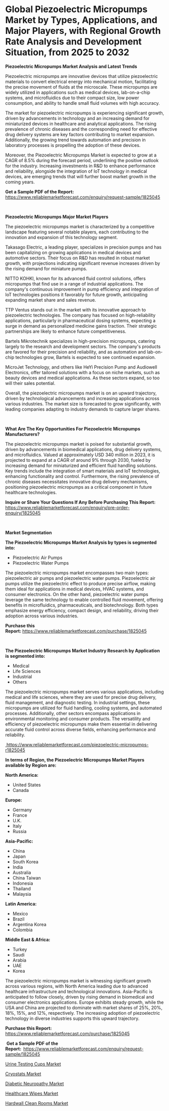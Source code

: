 <p><h1>Global Piezoelectric Micropumps Market by Types, Applications, and Major Players, with Regional Growth Rate Analysis and Development Situation, from 2025 to 2032</h1></p><p><strong>Piezoelectric Micropumps Market Analysis and Latest Trends</strong></p>
<p><p>Piezoelectric micropumps are innovative devices that utilize piezoelectric materials to convert electrical energy into mechanical motion, facilitating the precise movement of fluids at the microscale. These micropumps are widely utilized in applications such as medical devices, lab-on-a-chip systems, and microfluidics due to their compact size, low power consumption, and ability to handle small fluid volumes with high accuracy.</p><p>The market for piezoelectric micropumps is experiencing significant growth, driven by advancements in technology and an increasing demand for miniaturized devices in healthcare and analytical applications. The rising prevalence of chronic diseases and the corresponding need for effective drug delivery systems are key factors contributing to market expansion. Additionally, the growing trend towards automation and precision in laboratory processes is propelling the adoption of these devices.</p><p>Moreover, the Piezoelectric Micropumps Market is expected to grow at a CAGR of 8.5% during the forecast period, underlining the positive outlook for the industry. Increasing investments in R&D to enhance performance and reliability, alongside the integration of IoT technology in medical devices, are emerging trends that will further boost market growth in the coming years.</p></p>
<p><strong>Get a Sample PDF of the Report:&nbsp;</strong> <a href="https://www.reliablemarketforecast.com/enquiry/request-sample/1825045?utm_campaign=3445&utm_medium=2&utm_source=Github&utm_content=ia&utm_term=09042025&utm_id=piezoelectric-micropumps">https://www.reliablemarketforecast.com/enquiry/request-sample/1825045</a></p>
<p>&nbsp;</p>
<p><strong>Piezoelectric Micropumps Major Market Players</strong></p>
<p><p>The piezoelectric micropumps market is characterized by a competitive landscape featuring several notable players, each contributing to the innovation and expansion of this technology segment.</p><p>Takasago Electric, a leading player, specializes in precision pumps and has been capitalizing on growing applications in medical devices and automotive sectors. Their focus on R&D has resulted in robust market growth, with projections indicating significant revenue increases driven by the rising demand for miniature pumps.</p><p>NITTO KOHKI, known for its advanced fluid control solutions, offers micropumps that find use in a range of industrial applications. The company's continuous improvement in pump efficiency and integration of IoT technologies positions it favorably for future growth, anticipating expanding market share and sales revenue.</p><p>TTP Ventus stands out in the market with its innovative approach to piezoelectric technologies. The company has focused on high-reliability applications, particularly in pharmaceutical dosing systems, expecting a surge in demand as personalized medicine gains traction. Their strategic partnerships are likely to enhance future competitiveness.</p><p>Bartels Mikrotechnik specializes in high-precision micropumps, catering largely to the research and development sectors. The company's products are favored for their precision and reliability, and as automation and lab-on-chip technologies grow, Bartels is expected to see continued expansion.</p><p>MicroJet Technology, and others like HeYi Precision Pump and Audiowell Electronics, offer tailored solutions with a focus on niche markets, such as beauty devices and medical applications. As these sectors expand, so too will their sales potential.</p><p>Overall, the piezoelectric micropumps market is on an upward trajectory, driven by technological advancements and increasing applications across various industries. The market size is forecasted to grow significantly, with leading companies adapting to industry demands to capture larger shares.</p></p>
<p>&nbsp;</p>
<p><strong>What Are The Key Opportunities For Piezoelectric Micropumps Manufacturers?</strong></p>
<p><p>The piezoelectric micropumps market is poised for substantial growth, driven by advancements in biomedical applications, drug delivery systems, and microfluidics. Valued at approximately USD 340 million in 2023, it is projected to expand at a CAGR of around 9% through 2030, fueled by increasing demand for miniaturized and efficient fluid handling solutions. Key trends include the integration of smart materials and IoT technologies, enhancing functionality and control. Furthermore, the rising prevalence of chronic diseases necessitates innovative drug delivery mechanisms, positioning piezoelectric micropumps as a critical component in future healthcare technologies.</p></p>
<p><strong>Inquire or Share Your Questions If Any Before Purchasing This Report:</strong> <a href="https://www.reliablemarketforecast.com/enquiry/pre-order-enquiry/1825045?utm_campaign=3445&utm_medium=2&utm_source=Github&utm_content=ia&utm_term=09042025&utm_id=piezoelectric-micropumps">https://www.reliablemarketforecast.com/enquiry/pre-order-enquiry/1825045</a></p>
<p>&nbsp;</p>
<p><strong>Market Segmentation</strong></p>
<p><strong>The Piezoelectric Micropumps Market Analysis by types is segmented into:</strong></p>
<p><ul><li>Piezoelectric Air Pumps</li><li>Piezoelectric Water Pumps</li></ul></p>
<p><p>The piezoelectric micropumps market encompasses two main types: piezoelectric air pumps and piezoelectric water pumps. Piezoelectric air pumps utilize the piezoelectric effect to produce precise airflow, making them ideal for applications in medical devices, HVAC systems, and consumer electronics. On the other hand, piezoelectric water pumps leverage the same technology to enable controlled fluid movement, offering benefits in microfluidics, pharmaceuticals, and biotechnology. Both types emphasize energy efficiency, compact design, and reliability, driving their adoption across various industries.</p></p>
<p><strong>Purchase this Report:&nbsp;</strong><a href="https://www.reliablemarketforecast.com/purchase/1825045?utm_campaign=3445&utm_medium=2&utm_source=Github&utm_content=ia&utm_term=09042025&utm_id=piezoelectric-micropumps">https://www.reliablemarketforecast.com/purchase/1825045</a></p>
<p>&nbsp;</p>
<p><strong>The Piezoelectric Micropumps Market Industry Research by Application is segmented into:</strong></p>
<p><ul><li>Medical</li><li>Life Sciences</li><li>Industrial</li><li>Others</li></ul></p>
<p><p>The piezoelectric micropumps market serves various applications, including medical and life sciences, where they are used for precise drug delivery, fluid management, and diagnostic testing. In industrial settings, these micropumps are utilized for fluid handling, cooling systems, and automated processes. Additionally, other sectors encompass applications in environmental monitoring and consumer products. The versatility and efficiency of piezoelectric micropumps make them essential in delivering accurate fluid control across diverse fields, enhancing performance and reliability.</p></p>
<p><a href="https://www.reliablemarketforecast.com/piezoelectric-micropumps-r1825045?utm_campaign=3445&utm_medium=2&utm_source=Github&utm_content=ia&utm_term=09042025&utm_id=piezoelectric-micropumps">&nbsp;https://www.reliablemarketforecast.com/piezoelectric-micropumps-r1825045</a></p>
<p><strong>In terms of Region, the Piezoelectric Micropumps Market Players available by Region are:</strong></p>
<p>
    <p> <strong> North America: </strong>
        <ul>
            <li>United States</li>
            <li>Canada</li>
        </ul>
        </p> 
    <p> <strong> Europe: </strong>
        <ul>
            <li>Germany</li>
            <li>France</li>
            <li>U.K.</li>
            <li>Italy</li>
            <li>Russia</li>
        </ul>
        </p> 
    <p> <strong> Asia-Pacific: </strong>
        <ul>
            <li>China</li>
            <li>Japan</li>
            <li>South Korea</li>
            <li>India</li>
            <li>Australia</li>
            <li>China Taiwan</li>
            <li>Indonesia</li>
            <li>Thailand</li>
            <li>Malaysia</li>
        </ul>
        </p> 
    <p> <strong> Latin America: </strong>
        <ul>
            <li>Mexico</li>
            <li>Brazil</li>
            <li>Argentina Korea</li>
            <li>Colombia</li>
        </ul>
        </p> 
    <p> <strong> Middle East & Africa: </strong>
        <ul>
            <li>Turkey</li>
            <li>Saudi</li>
            <li>Arabia</li>
            <li>UAE</li>
            <li>Korea</li>
        </ul>
    </p>
    </p>
<p><p>The piezoelectric micropumps market is witnessing significant growth across various regions, with North America leading due to advanced healthcare infrastructure and technological innovations. Asia-Pacific is anticipated to follow closely, driven by rising demand in biomedical and consumer electronics applications. Europe exhibits steady growth, while the USA and China are projected to dominate with market shares of 25%, 20%, 18%, 15%, and 12%, respectively. The increasing adoption of piezoelectric technology in diverse industries supports this upward trajectory.</p></p>
<p><strong>Purchase this Report: </strong><a href="https://www.reliablemarketforecast.com/purchase/1825045?utm_campaign=3445&utm_medium=2&utm_source=Github&utm_content=ia&utm_term=09042025&utm_id=piezoelectric-micropumps">https://www.reliablemarketforecast.com/purchase/1825045</a></p>
<p>&nbsp;<strong>Get a Sample PDF of the Report:&nbsp;&nbsp;</strong><a href="https://www.reliablemarketforecast.com/enquiry/request-sample/1825045?utm_campaign=3445&utm_medium=2&utm_source=Github&utm_content=ia&utm_term=09042025&utm_id=piezoelectric-micropumps">https://www.reliablemarketforecast.com/enquiry/request-sample/1825045</a></p>
<p><strong></strong></p>
<p><p><a href="https://www.linkedin.com/pulse/comprehensive-study-urine-testing-cupsmarket-segmentation-1o72f?utm_campaign=3445&utm_medium=2&utm_source=Github&utm_content=ia&utm_term=09042025&utm_id=piezoelectric-micropumps">Urine Testing Cups Market</a></p><p><a href="https://www.linkedin.com/pulse/industry-projections-global-cryostats-market-size-experiencing-syx4f?utm_campaign=3445&utm_medium=2&utm_source=Github&utm_content=ia&utm_term=09042025&utm_id=piezoelectric-micropumps">Cryostats Market</a></p><p><a href="https://www.linkedin.com/pulse/future-trends-competition-diabetic-neuropathy-market-projected-wsntc?utm_campaign=3445&utm_medium=2&utm_source=Github&utm_content=ia&utm_term=09042025&utm_id=piezoelectric-micropumps">Diabetic Neuropathy Market</a></p><p><a href="https://www.linkedin.com/pulse/healthcare-wipes-market-outlook-anticipated-growth-projected-cagr-rcbtc?utm_campaign=3445&utm_medium=2&utm_source=Github&utm_content=ia&utm_term=09042025&utm_id=piezoelectric-micropumps">Healthcare Wipes Market</a></p><p><a href="https://www.linkedin.com/pulse/top-reasons-behind-hardwall-clean-rooms-market-growth-148-tun3f?utm_campaign=3445&utm_medium=2&utm_source=Github&utm_content=ia&utm_term=09042025&utm_id=piezoelectric-micropumps">Hardwall Clean Rooms Market</a></p></p>